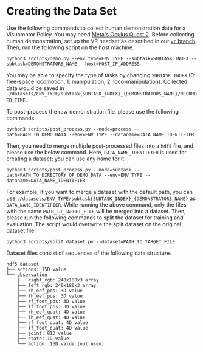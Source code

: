 # Creating the Data Set

Use the following commands to collect human demonstration data for a Visuomotor Policy. You may need [Meta's Oculus Quest 2](https://www.meta.com/quest/products/quest-2). Before collecting human demonstration, set up the VR headset as described in our [`vr` branch](https://github.com/UT-Austin-RPL/TRILL/tree/vr). Then, run the following script on the host machine.
```
python3 scripts/demo.py --env_type=ENV_TYPE --subtask=SUBTASK_INDEX --subtask=DEMONSTRATORS_NAME --host=HOST_IP_ADDRESS
```
You may be able to specify the type of tasks by changing `SUBTASK_INDEX` (0: free-space locomotion, 1: manipulation, 2: loco-manipulation). Collected data would be saved in `./datasets/ENV_TYPE/subtask{SUBTASK_INDEX}_{DEMONSTRATORS_NAME}/RECORDED_TIME`.

To post-process the raw demonstration file, please use the following commands.
```
python3 scripts/post_process.py --mode=process --path=PATH_TO_DEMO_DATA --env=ENV_TYPE --dataname=DATA_NAME_IDENTIFIER
```
Then, you need to merge multiple post-processed files into a `hdf5` file, and please use the below command.
Here, `DATA_NAME_IDENTIFIER` is used for creating a dataset; you can use any name for it.
```
python3 scripts/post_process.py --mode=subtask --path=PATH_TO_DIRECTORY_OF_DEMO_DATA --env=ENV_TYPE --dataname=DATA_NAME_IDENTIFIER
```
For example, if you want to merge a dataset with the default path, you can use `./datasets/ENV_TYPE/subtask{SUBTASK_INDEX}_{DEMONSTRATORS_NAME}` as `DATA_NAME_IDENTIFIER`.
While running the above command, only the files with the same `PATH_TO_TARGET_FILE` will be merged into a dataset.
Then, please run the following commands to split the dataset for training and evaluation. The script would overwrite the split dataset on the original dataset file.
```
python3 scripts/split_dataset.py --dataset=PATH_TO_TARGET_FILE
```
Dataset files consist of sequences of the following data structure.
```
hdf5 dataset
├── actions: 15D value
└── observation
    ├── right_rgb: 240x180x3 array
    ├── left_rgb: 240x180x3 array
    ├── rh_eef_pos: 3D value
    ├── lh_eef_pos: 3D value
    ├── rf_foot_pos: 3D value
    ├── lf_foot_pos: 3D value
    ├── rh_eef_quat: 4D value
    ├── lh_eef_quat: 4D value
    ├── rf_foot_quat: 4D value
    ├── lf_foot_quat: 4D value
    ├── joint: 81D value
    ├── state: 1D value
    └── action: 15D value (not used)
```
